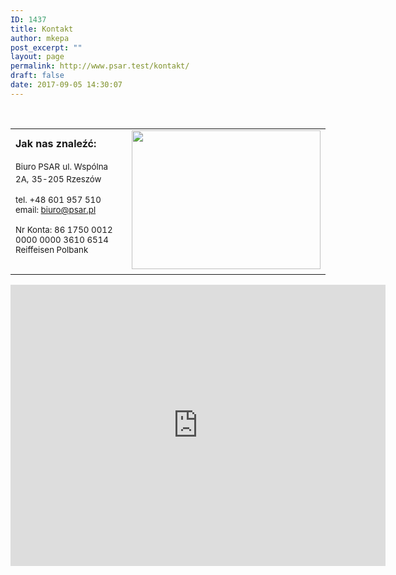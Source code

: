 ```yaml
---
ID: 1437
title: Kontakt
author: mkepa
post_excerpt: ""
layout: page
permalink: http://www.psar.test/kontakt/
draft: false
date: 2017-09-05 14:30:07
---
```

​
<table>
<tbody>
<tr style="height: 39px;">
<td style="height: 39px;"><span style="font-size: 12pt;"><strong>Jak nas znaleźć:</strong></span>

<span style="font-size: 10pt;">Biuro PSAR</span>
<span style="font-size: 10pt;"> ul. Wspólna 2A,</span>
<span style="font-size: 10pt;"> 35-205 Rzeszów</span>

<span style="font-size: 10pt;">tel. +48 601 957 510</span>
<span style="font-size: 10pt;"> email: biuro@psar.pl</span>

<span style="font-size: 10pt;">Nr Konta:
86 1750 0012 0000 0000 3610 6514</span>
<span style="font-size: 10pt;"> Reiffeisen Polbank</span></td>
<td style="height: 39px;"><span style="font-size: 12pt;"> <a href="http://www.psar.test/wp-content/uploads/2017/09/Untitled-1-1.jpg"><img class="wp-image-1452 alignnone" src="http://www.psar.test/wp-content/uploads/2017/09/Untitled-1-1.jpg" alt="" width="302" height="222" /></a></span></td>
</tr>
</tbody>
</table>
<p style="text-align: center;"><iframe style="border: 0;" src="https://www.google.com/maps/embed?pb=!1m18!1m12!1m3!1d2417.7700055391483!2d21.991436547951768!3d50.05748925880889!2m3!1f0!2f0!3f0!3m2!1i1024!2i768!4f13.1!3m3!1m2!1s0x0%3A0xfa3b92df03cf1e77!2sBury+Technologies!5e0!3m2!1spl!2spl!4v1504619739067" width="600" height="450" frameborder="0" allowfullscreen="allowfullscreen"></iframe></p>